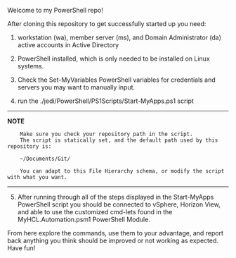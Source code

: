 Welcome to my PowerShell repo!

After cloning this repository to get successfully started up you need:

1. workstation (wa), member server (ms), and Domain Administrator (da) active accounts in Active Directory

2. PowerShell installed, which is only needed to be installed on Linux systems.

3. Check the Set-MyVariables PowerShell variables for credentials and servers you may want to manually input.

4. run the ./jedi/PowerShell/PS1Scripts/Start-MyApps.ps1 script
---
**NOTE**
        
        Make sure you check your repository path in the script.
        The script is statically set, and the default path used by this repository is:

        ~/Documents/Git/
        
        You can adapt to this File Hierarchy schema, or modify the script with what you want.
---

5. After running through all of the steps displayed in the Start-MyApps PowerShell script
   you should be connected to vSphere, Horizon View, and able to use the customized cmd-lets
   found in the MyHCL.Automation.psm1 PowerShell Module.

From here explore the commands, use them to your advantage, and report back anything you think
should be improved or not working as expected. Have fun!